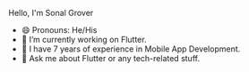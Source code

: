 Hello, I'm Sonal Grover

- 😄 Pronouns: He/His
- 🔭 I’m currently working on Flutter.
- 🌱 I have 7 years of experience in Mobile App Development.
- 💬 Ask me about Flutter or any tech-related stuff.

<!--
**sonalcodes/sonalcodes** is a ✨ _special_ ✨ repository because its `README.md` (this file) appears on your GitHub profile.

Here are some ideas to get you started:

- 🔭 I’m currently working on ...
- 🌱 I’m currently learning ...
- 👯 I’m looking to collaborate on ...
- 🤔 I’m looking for help with ...
- 💬 Ask me about ...
- 📫 How to reach me: ...
- 😄 Pronouns: ...
- ⚡ Fun fact: ...
-->
